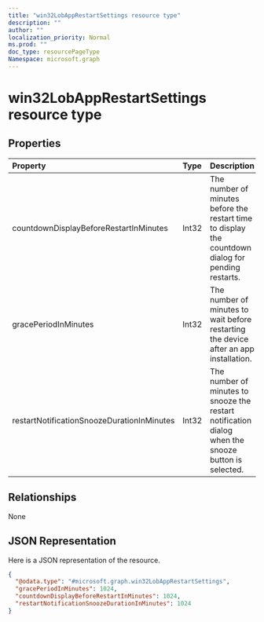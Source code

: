 ```yaml
---
title: "win32LobAppRestartSettings resource type"
description: ""
author: ""
localization_priority: Normal
ms.prod: ""
doc_type: resourcePageType
Namespace: microsoft.graph
---
```



# win32LobAppRestartSettings resource type



## Properties
|Property|Type|Description|
|:---|:---|:---|
|countdownDisplayBeforeRestartInMinutes|Int32|The number of minutes before the restart time to display the countdown dialog for pending restarts.|
|gracePeriodInMinutes|Int32|The number of minutes to wait before restarting the device after an app installation.|
|restartNotificationSnoozeDurationInMinutes|Int32|The number of minutes to snooze the restart notification dialog when the snooze button is selected.|

## Relationships
None

## JSON Representation
Here is a JSON representation of the resource.
<!-- {
  "blockType": "resource",
  "@odata.type": "microsoft.graph.win32LobAppRestartSettings"
}
-->
``` json
{
  "@odata.type": "#microsoft.graph.win32LobAppRestartSettings",
  "gracePeriodInMinutes": 1024,
  "countdownDisplayBeforeRestartInMinutes": 1024,
  "restartNotificationSnoozeDurationInMinutes": 1024
}
```

